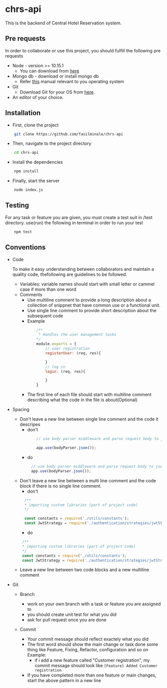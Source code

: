 # chrs-api

This is the backend of Central Hotel Reservation system.

## Pre requests
In order to collaborate or use this project, you should fulfill the following pre requests
* Node - version >= 10.15.1
    * You can download from [here](https://nodejs.org/en/)
* Mongo db - download or install mongo db 
    * Refer [this](https://docs.mongodb.com/manual/administration/install-community/) manual relevant to you operating system
* Git
   * Download Git for your OS from [here](https://git-scm.com/downloads).
* An editor of your choice.

## Installation
* First, clone the project 
```bash
    git clone https://github.com/fasilminale/chrs-api
```
* Then, navigate to the project directory
```bash
    cd chrs-api
```
* Install the dependencies
```bash
    npm install
```
* Finally, start the server
```bash
    node index.js
```

## Testing
For any task or feature you are given, you must create a test suit in /test directory.
use(run) the following in terminal in order to run your test
```bash 
    npm test 
```
## Conventions

* Code

    To make it easy understanding between collaborators and maintain a quality code, thefollowing
    are guidelines to be followed.
    * Variables: variable names should start with small letter or cammel case if more than one word
    * Comments
        - Use multiline comment to provide a long description about a collection of snippnet that have common use or a functional unit.
        - Use single line comment to provide short description about the subsequent code
        - Example
            ```javascript
                /**
                 * Handles the user management tasks
                */
                module.exports = {
                    // user registration
                    registerUser: (req, res){

                    }
                    // log in
                    login: (req, res){

                    }
                }
            ```
        - The first line of each file should start with multiline comment describing what the code in the file is about(Optional)
        
* Spacing
    - Don't leave a new line between single line comment and the code it descripes
      * don't
        ```javascript
            // use body parser middleware and parse request body to json

            app.use(bodyParser.json());
        ```
      * do
       ```javascript
            // use body parser middleware and parse request body to json
            app.use(bodyParser.json());
        ```
    - Don't leave a new line between a multi line comment and the code block if there is no 
      single line comment.
      * don't
      ```javascript
        /**
        * importing custom libraries (part of project code)
        */

        const constants = require('./utils/constants');
        const JwtStrategy = require('./authentication/strategies/jwtStrategy');
      ```
      * do
       ```javascript
        /**
        * importing custom libraries (part of project code)
        */
        const constants = require('./utils/constants');
        const JwtStrategy = require('./authentication/strategies/jwtStrategy');
      ```
    - Leave a new line between two code blocks and a new multiline comment

* Git
    * Branch 
        - work on your own branch with a task or feature you are assigned to
        - you should create unit test for what you did
        - ask for pull request once you are done
    
    * Commit 
        - Your commit message should reflect exactely what you did
        - The first word should show the main change or task done some thing like Feature,         Fixing, Refactor, configuration and so on
          Example: 
          - if i add a new feature called "Customer registration", my commit message should look like
                 ```
                    [Feature] Added Customer registration
                 ```
        - If you have completed more than one feature or main changes, start the above
               pattern in a new line
